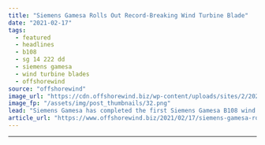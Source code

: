 ```yaml
---
title: "Siemens Gamesa Rolls Out Record-Breaking Wind Turbine Blade"
date: "2021-02-17"
tags: 
  - featured
  - headlines
  - b108
  - sg 14 222 dd
  - siemens gamesa
  - wind turbine blades
  - offshorewind
source: "offshorewind"
image_url: "https://cdn.offshorewind.biz/wp-content/uploads/sites/2/2021/02/17091004/Siemens-Gamesa-Rolls-Out-Record-Breaking-Wind-Turbine-Blade.png"
image_fp: "/assets/img/post_thumbnails/32.png"
lead: "Siemens Gamesa has completed the first Siemens Gamesa B108 wind turbine blade. The 108-metre"
article_url: "https://www.offshorewind.biz/2021/02/17/siemens-gamesa-rolls-out-record-breaking-wind-turbine-blade/"
---
```


---
